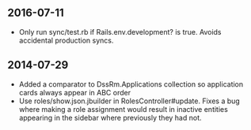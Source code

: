 ## 2016-07-11
- Only run sync/test.rb if Rails.env.development? is true. Avoids accidental
production syncs.

## 2014-07-29
- Added a comparator to DssRm.Applications collection so application cards
always appear in ABC order
- Use roles/show.json.jbuilder in RolesController#update. Fixes a bug where
making a role assignment would result in inactive entities appearing in the
sidebar where previously they had not.
